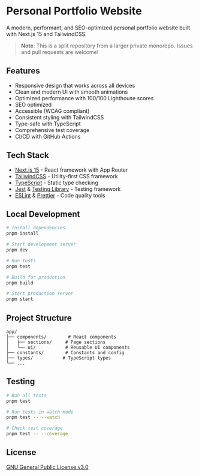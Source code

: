 # Personal Portfolio Website

A modern, performant, and SEO-optimized personal portfolio website built with Next.js 15 and TailwindCSS.

> **Note**: This is a split repository from a larger private monorepo. Issues and pull requests are welcome!

## Features

- Responsive design that works across all devices
- Clean and modern UI with smooth animations
- Optimized performance with 100/100 Lighthouse scores
- SEO optimized
- Accessible (WCAG compliant)
- Consistent styling with TailwindCSS
- Type-safe with TypeScript
- Comprehensive test coverage
- CI/CD with GitHub Actions

## Tech Stack

- [Next.js 15](https://nextjs.org/) - React framework with App Router
- [TailwindCSS](https://tailwindcss.com/) - Utility-first CSS framework
- [TypeScript](https://www.typescriptlang.org/) - Static type checking
- [Jest](https://jestjs.io/) & [Testing Library](https://testing-library.com/) - Testing framework
- [ESLint](https://eslint.org/) & [Prettier](https://prettier.io/) - Code quality tools

## Local Development

```bash
# Install dependencies
pnpm install

# Start development server
pnpm dev

# Run tests
pnpm test

# Build for production
pnpm build

# Start production server
pnpm start
```

## Project Structure

```
app/
├── components/        # React components
│   ├── sections/     # Page sections
│   └── ui/           # Reusable UI components
├── constants/        # Constants and config
├── types/           # TypeScript types
└── ...
```

## Testing

```bash
# Run all tests
pnpm test

# Run tests in watch mode
pnpm test -- --watch

# Check test coverage
pnpm test -- --coverage
```

## License

[GNU General Public License v3.0](./LICENSE)
